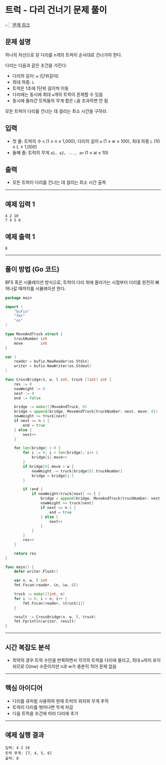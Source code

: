 # 트럭 - 다리 건너기 문제 풀이
👉🏻[문제 링크](https://www.acmicpc.net/problem/13335)

## 문제 설명

하나의 차선으로 된 다리를 n개의 트럭이 순서대로 건너가야 한다. 

다리는 다음과 같은 조건을 가진다:

- 다리의 길이: `w` (단위길이)
- 최대 하중: `L`
- 트럭은 1초에 1단위 길이씩 이동
- 다리에는 동시에 최대 `w`개의 트럭이 존재할 수 있음
- 동시에 올라간 트럭들의 무게 합은 `L`을 초과하면 안 됨

모든 트럭이 다리를 건너는 데 걸리는 최소 시간을 구하라.

## 입력

- 첫 줄: 트럭의 수 `n` (1 ≤ n ≤ 1,000), 다리의 길이 `w` (1 ≤ w ≤ 100), 최대 하중 `L` (10 ≤ L ≤ 1,000)
- 둘째 줄: 트럭의 무게 `a1, a2, ..., an` (1 ≤ ai ≤ 10)

## 출력

- 모든 트럭이 다리를 건너는 데 걸리는 최소 시간 출력

---

## 예제 입력 1
```
4 2 10
7 4 5 6
```

## 예제 출력 1
```
8
```

---

## 풀이 방법 (Go 코드)

BFS 혹은 시뮬레이션 방식으로, 트럭이 다리 위에 올라가는 시점부터 다리를 완전히 빠져나갈 때까지를 시뮬레이션 한다.

```go
package main

import (
	"bufio"
	"fmt"
	"os"
)

type MoveAndTruck struct {
	truckNumber int
	move        int
}

var (
	reader = bufio.NewReader(os.Stdin)
	writer = bufio.NewWriter(os.Stdout)
)

func CrossBridge(n, w, l int, truck []int) int {
	res := 0
	nowWeight := 0
	next := 0
	end := false

	bridge := make([]MoveAndTruck, 0)
	bridge = append(bridge, MoveAndTruck{truckNumber: next, move: 0})
	nowWeight += truck[next]
	if next == n-1 {
		end = true
	} else {
		next++
	}

	for len(bridge) > 0 {
		for i := 0; i < len(bridge); i++ {
			bridge[i].move++
		}
		if bridge[0].move > w {
			nowWeight -= truck[bridge[0].truckNumber]
			bridge = bridge[1:]
		}

		if !end {
			if nowWeight+truck[next] <= l {
				bridge = append(bridge, MoveAndTruck{truckNumber: next, move: 1})
				nowWeight += truck[next]
				if next == n-1 {
					end = true
				} else {
					next++
				}
			}
		}
		res++
	}

	return res
}

func main() {
	defer writer.Flush()

	var n, w, l int
	fmt.Fscan(reader, &n, &w, &l)

	truck := make([]int, n)
	for i := 0; i < n; i++ {
		fmt.Fscan(reader, &truck[i])
	}

	result := CrossBridge(n, w, l, truck)
	fmt.Fprintln(writer, result)
}
```

---

## 시간 복잡도 분석
- 최악의 경우 트럭 수만큼 반복하면서 각각의 트럭을 다리에 올리고, 최대 `w`까지 유지되므로 O(nw) 수준이지만 n과 w가 충분히 작아 문제 없음

---

## 핵심 아이디어
- 다리를 큐처럼 사용하여 현재 트럭의 위치와 무게 추적
- 트럭이 다리를 벗어나면 무게 차감
- 다음 트럭을 조건에 따라 다리에 추가

---

## 예제 실행 결과
```
입력: 4 2 10
트럭 무게: [7, 4, 5, 6]
출력: 8
```
